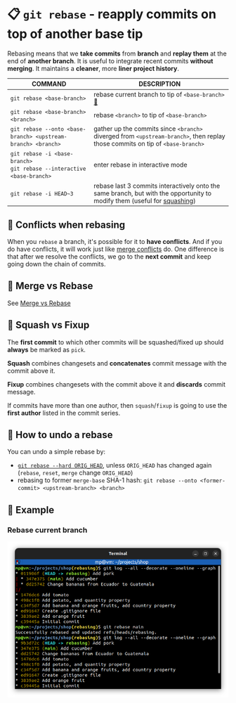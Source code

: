 # 📋 `git rebase` - reapply commits on top of another base tip

Rebasing means that we **take commits** from **branch** and **replay them** at the end of **another branch**. It is useful to integrate recent commits **without merging**. It maintains a **cleaner**, more **liner project history**.

| COMMAND                                                                     | DESCRIPTION                                                                                                                                   |
| --------------------------------------------------------------------------- | --------------------------------------------------------------------------------------------------------------------------------------------- |
| `git rebase <base-branch>`                                                  | rebase current branch to tip of `<base-branch>` [🔗](#rebase-current-branch)                                                                   |
| `git rebase <base-branch> <branch>`                                         | rebase `<branch>` to tip of `<base-branch>`                                                                                                   |
| `git rebase --onto <base-branch> <upstream-branch> <branch>`                | gather up the commits since `<branch>` diverged from `<upstream-branch>`, then replay those commits on tip of `<base-branch>`                 |
| `git rebase -i <base-branch>`<br />`git rebase --interactive <base-branch>` | enter rebase in interactive mode                                                                                                              |
| `git rebase -i HEAD~3`                                                      | rebase last 3 commits interactively onto the same branch, but with the opportunity to modify them (useful for [squashing](#-squash-vs-fixup)) |

## 📌 Conflicts when rebasing

When you `rebase` a branch, it's possible for it to **have conflicts**. And if you do have conflicts, it will work just like [merge conflicts](../concepts/MERGE-CONFLICTS.md) do. One difference is that after we resolve the conflicts, we go to the **next commit** and keep going down the chain of commits.

## 📌 Merge vs Rebase

See [Merge vs Rebase](../concepts/MERGE-VS-REBASE.md)

## 📌 Squash vs Fixup

The **first commit** to which other commits will be squashed/fixed up should **always** be marked as `pick`.

**Squash** combines changesets and **concatenates** commit message with the commit above it.

**Fixup** combines changesets with the commit above it and **discards** commit message.

If commits have more than one author, then `squash`/`fixup` is going to use the **first author** listed in the commit series.

## 📌 How to undo a rebase

You can undo a simple rebase by:
- [`git rebase --hard ORIG_HEAD`](../commands/GIT-RESET.md), unless `ORIG_HEAD` has changed again (`rebase`, `reset`, `merge` change `ORIG_HEAD`)
- rebasing to former `merge-base` SHA-1 hash: `git rebase --onto <former-commit> <upstream-branch> <branch>`

## 📌 Example

### Rebase current branch

![](images/git-rebase.png)